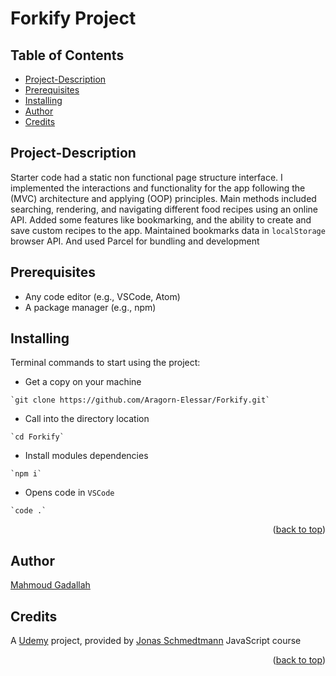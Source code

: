 <a name="readme-top"></a>

# Forkify Project

## Table of Contents

- [Project-Description](#Project-Description)
- [Prerequisites](#Prerequisites)
- [Installing](#Installing)
- [Author](#Author)
- [Credits](#Credits)

## Project-Description

Starter code had a static non functional page structure interface. I implemented the interactions and functionality for the app following the (MVC) architecture and applying (OOP) principles. Main methods included searching, rendering, and navigating different food recipes using an online API. Added some features like bookmarking, and the ability to create and save custom recipes to the app. Maintained bookmarks data in `localStorage` browser API. And used Parcel for bundling and development

## Prerequisites

- Any code editor (e.g., VSCode, Atom)
- A package manager (e.g., npm)

## Installing

Terminal commands to start using the project:

- Get a copy on your machine

```
`git clone https://github.com/Aragorn-Elessar/Forkify.git`
```

- Call into the directory location

```
`cd Forkify`
```

- Install modules dependencies

```
`npm i`
```

- Opens code in `VSCode`

```
`code .`
```

<p align="right">(<a href="#readme-top">back to top</a>)</p>

## Author

[Mahmoud Gadallah](https://github.com/Aragorn-Elessar)

## Credits

A [Udemy](https://www.udemy.com) project, provided by [Jonas Schmedtmann](https://www.udemy.com/user/jonasschmedtmann/) JavaScript course

<p align="right">(<a href="#readme-top">back to top</a>)</p>

